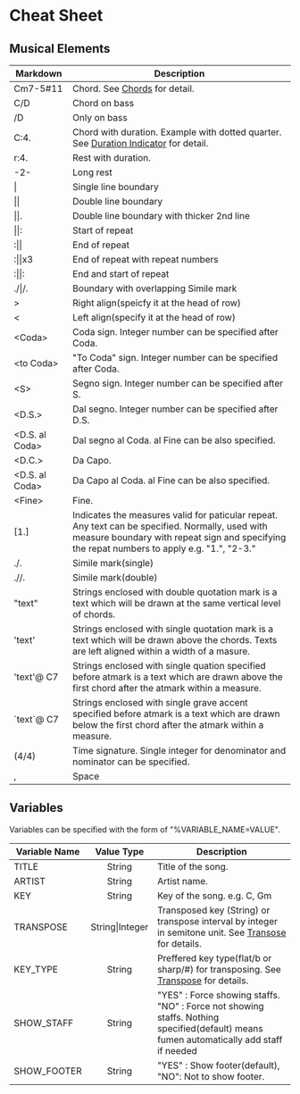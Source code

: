 # Cheat Sheet

## Musical Elements
| Markdown         | Description  |
| ------------- | -----|
| Cm7-5#11   | Chord. See [Chords](chord.md) for detail. |
| C/D        | Chord on bass |
| /D           | Only on bass |
| C:4.          | Chord with duration. Example with dotted quarter. See [Duration Indicator](duration-indicator.md) for detail. |
| r:4.          | Rest with duration. |
| -2-          | Long rest |
| \|      | Single line boundary |
| \|\|    | Double line boundary |
| \|\|.   | Double line boundary with thicker 2nd line |
| \|\|:   | Start of repeat |
| :\|\|   | End of repeat |
| :\|\|x3   | End of repeat with repeat numbers |
| :\|\|:  | End and start of repeat |
| ./\|/.  | Boundary with overlapping Simile mark |
| >       | Right align(speicfy it at the head of row) |
| <       | Left align(specify it at the head of row) |
| <Coda\>      | Coda sign. Integer number can be specified after Coda. |
| <to Coda\>   | "To Coda" sign.  Integer number can be specified after Coda. |
| <S\>         | Segno sign. Integer number can be specified after S. |
| <D.S.\>      | Dal segno. Integer number can be specified after D.S. |
| <D.S. al Coda\>      | Dal segno al Coda. al Fine can be also specified. |
| <D.C.\>      | Da Capo. |
| <D.S. al Coda\>      | Da Capo al Coda. al Fine can be also specified. |
| <Fine\>      | Fine. |
| [1.]          | Indicates the measures valid for paticular repeat. Any text can be specified. Normally, used with measure boundary with repeat sign and specifying the repat numbers to apply e.g. "1.", "2-3."  |
| ./.           | Simile mark(single) |
| .//.          | Simile mark(double) |
| "text"     | Strings enclosed with double quotation mark is a text which will be drawn at the same vertical level of chords. | 
| 'text'     | Strings enclosed with single quotation mark is a text which will be drawn above the chords. Texts are left aligned within a width of a masure. | 
| 'text'@ C7| Strings enclosed with single quation specified before atmark is a text which are drawn above the first chord after the atmark within a measure. |
| \`text\`@ C7 | Strings enclosed with single grave accent specified before atmark is a text which are drawn below the first chord after the atmark within a measure. |
| (4/4)          | Time signature. Single integer for denominator and nominator can be specified. | 
| ,         | Space |

## Variables

Variables can be specified with the form of "%VARIABLE_NAME=VALUE". 

| Variable Name        | Value Type          | Description  |
| ------------- |:-------------:| -----|
| TITLE     | String      | Title of the song. | 
| ARTIST     | String      | Artist name. | 
| KEY        | String      | Key of the song. e.g. C, Gm |
| TRANSPOSE | String\|Integer | Transposed key (String) or transpose interval by integer in semitone unit. See [Transose](transpose.md) for details. |
| KEY_TYPE  | String | Preffered key type(flat/b or sharp/#) for transposing. See [Transpose](transpose.md) for details. |
| SHOW_STAFF | String | "YES" : Force showing staffs. "NO" : Force not showing staffs. Nothing specified(default) means fumen automatically add staff if needed |
| SHOW_FOOTER | String | "YES" : Show footer(default), "NO": Not to show footer.